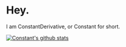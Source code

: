 <h1>Hey.</h1>
I am ConstantDerivative, or Constant for short. 

[![Constant's github stats](https://github-readme-stats.vercel.app/api?username=ConstantDerivative&show_icons=true&theme=blue-green)](https://github.com/anuraghazra/github-readme-stats)
